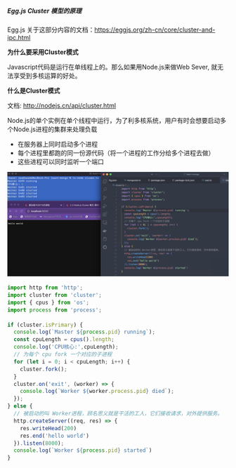 ##### Egg.js Cluster 模型的原理

Egg.js 关于这部分内容的文档：https://eggjs.org/zh-cn/core/cluster-and-ipc.html

**为什么要采用Cluster模式**

Javascript代码是运行在单线程上的。那么如果用Node.js来做Web Sever, 就无法享受到多核运算的好处。

**什么是Cluster模式**

文档: http://nodejs.cn/api/cluster.html

Node.js的单个实例在单个线程中运行，为了利多核系统，用户有时会想要启动多个Node.js进程的集群来处理负载

* 在服务器上同时启动多个进程
* 每个进程里都跑的同一份源代码（将一个进程的工作分给多个进程去做）
* 这些进程可以同时监听一个端口

![1668887022100](image/2-2Node.jsCluster模式/1668887022100.png)

```typescript
import http from 'http';
import cluster from 'cluster';
import { cpus } from 'os';
import process from 'process';

if (cluster.isPrimary) {
  console.log(`Master ${process.pid} running`);
  const cpuLength = cpus().length;
  console.log('CPU核心:',cpuLength);
  // 为每个 cpu fork 一个对应的子进程
  for (let i = 0; i < cpuLength; i++) {
    cluster.fork();
  }
  cluster.on('exit', (worker) => {
    console.log(`Worker ${worker.process.pid} died`);
  });
} else {
  // 被启动的叫 Worker进程，顾名思义就是干活的工人，它们接收请求，对外提供服务。
  http.createServer((req, res) => {
    res.writeHead(200)
    res.end('hello world')
  }).listen(8000);
  console.log(`Worker ${process.pid} started`)
}
```
